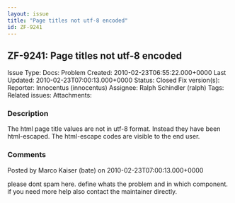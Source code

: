 ```yaml
---
layout: issue
title: "Page titles not utf-8 encoded"
id: ZF-9241
---
```


ZF-9241: Page titles not utf-8 encoded
--------------------------------------

 Issue Type: Docs: Problem Created: 2010-02-23T06:55:22.000+0000 Last Updated: 2010-02-23T07:00:13.000+0000 Status: Closed Fix version(s): 
 Reporter:  Innocentus (innocentus)  Assignee:  Ralph Schindler (ralph)  Tags: 
 Related issues: 
 Attachments: 
### Description

The html page title values are not in utf-8 format. Instead they have been html-escaped. The html-escape codes are visible to the end user.

 

 

### Comments

Posted by Marco Kaiser (bate) on 2010-02-23T07:00:13.000+0000

please dont spam here. define whats the problem and in which component. if you need more help also contact the maintainer directly.

 

 